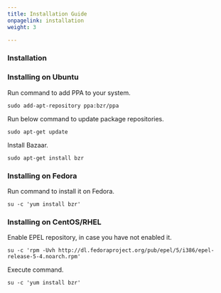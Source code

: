 ```yaml
---
title: Installation Guide
onpagelink: installation
weight: 3

---
```


### Installation

### Installing on Ubuntu

Run command to add PPA to your system.

 ```
sudo add-apt-repository ppa:bzr/ppa
```

Run below command to update package repositories.

 ```
sudo apt-get update
```

Install Bazaar.

 ```
sudo apt-get install bzr
```

### Installing on Fedora

Run command to install it on Fedora.

 ```
su -c 'yum install bzr'
```

### Installing on CentOS/RHEL

Enable EPEL repository, in case you have not enabled it.

 ```
su -c 'rpm -Uvh http://dl.fedoraproject.org/pub/epel/5/i386/epel-release-5-4.noarch.rpm'
```

Execute command.

 ```
su -c 'yum install bzr'
```

